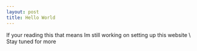 ```yaml
---
layout: post
title: Hello World
---
```


If your reading this that means Im still working on setting up this website \ 
Stay tuned for more
